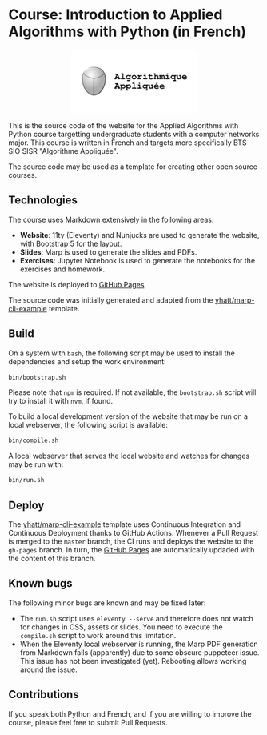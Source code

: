 # Course: Introduction to Applied Algorithms with Python (in French)

<div style="margin: auto; text-align: center;">
  <a href="https://loic-yvonnet.github.io/algo-appliquee/">
    <img src="https://raw.githubusercontent.com/loic-yvonnet/algo-appliquee/master/assets/logo.png" width="50%" />
  </a>
</div>

This is the source code of the website for the Applied Algorithms with Python course targetting undergraduate students with a computer networks major. This course is written in French and targets more specifically BTS SIO SISR "Algorithme Appliquée".

The source code may be used as a template for creating other open source courses.

## Technologies

The course uses Markdown extensively in the following areas:
* **Website**: 11ty (Eleventy) and Nunjucks are used to generate the website, with Bootstrap 5 for the layout.
* **Slides**: Marp is used to generate the slides and PDFs.
* **Exercises**: Jupyter Notebook is used to generate the notebooks for the exercises and homework.

The website is deployed to [GitHub Pages](https://loic-yvonnet.github.io/algo-appliquee/).

The source code was initially generated and adapted from the [yhatt/marp-cli-example](https://github.com/yhatt/marp-cli-example) template.

## Build

On a system with `bash`, the following script may be used to install the dependencies and setup the work environment:
```sh
bin/bootstrap.sh
```

Please note that `npm` is required. If not available, the `bootstrap.sh` script will try to install it with `nvm`, if found.

To build a local development version of the website that may be run on a local webserver, the following script is available:
```sh
bin/compile.sh
```

A local webserver that serves the local website and watches for changes may be run with:
```sh
bin/run.sh
```

## Deploy

The [yhatt/marp-cli-example](https://github.com/yhatt/marp-cli-example) template uses Continuous Integration and Continuous Deployment thanks to GitHub Actions. Whenever a Pull Request is merged to the `master` branch, the CI runs and deploys the website to the `gh-pages` branch. In turn, the [GitHub Pages](https://loic-yvonnet.github.io/algo-appliquee/) are automatically updaded with the content of this branch.

## Known bugs

The following minor bugs are known and may be fixed later:
* The `run.sh` script uses `eleventy --serve` and therefore does not watch for changes in CSS, assets or slides. You need to execute the `compile.sh` script to work around this limitation.
* When the Eleventy local webserver is running, the Marp PDF generation from Markdown fails (apparently) due to some obscure puppeteer issue. This issue has not been investigated (yet). Rebooting allows working around the issue.

## Contributions

If you speak both Python and French, and if you are willing to improve the course, please feel free to submit Pull Requests.